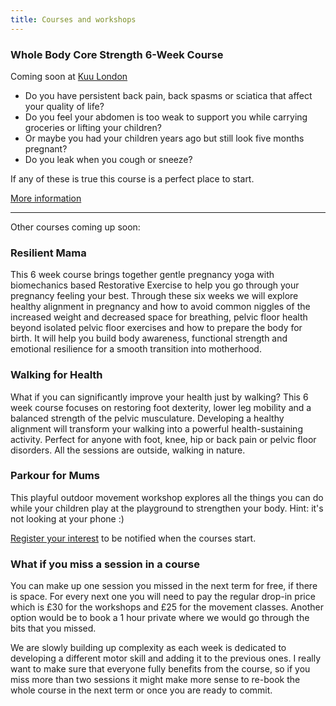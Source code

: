 ```yaml
---
title: Courses and workshops
---
```


### Whole Body Core Strength 6-Week Course

Coming soon at [Kuu London](http://kuulondon.com/)

* Do you have persistent back pain, back spasms or sciatica that affect your
  quality of life?
* Do you feel your abdomen is too weak to support you while carrying groceries
  or lifting your children?
* Or maybe you had your children years ago but still look five months pregnant?
* Do you leak when you cough or sneeze?

If any of these is true this course is a perfect place to start.

[More information][1]

---

Other courses coming up soon:

### Resilient Mama

This 6 week course brings together gentle pregnancy yoga with biomechanics based
Restorative Exercise to help you go through your pregnancy feeling your best.
Through these six weeks we will explore healthy alignment in pregnancy and how
to avoid common niggles of the increased weight and decreased space for
breathing, pelvic floor health beyond isolated pelvic floor exercises and how to
prepare the body for birth. It will help you build body awareness, functional
strength and emotional resilience for a smooth transition into motherhood.

### Walking for Health

What if you can significantly improve your health just by walking? This 6 week
course focuses on restoring foot dexterity, lower leg mobility and a balanced
strength of the pelvic musculature. Developing a healthy alignment will
transform your walking into a powerful health-sustaining activity. Perfect for
anyone with foot, knee, hip or back pain or pelvic floor disorders. All the
sessions are outside, walking in nature.

### Parkour for Mums

This playful outdoor movement workshop explores all the things you can do while
your children play at the playground to strengthen your body. Hint: it's not
looking at your phone :)

[Register your interest][2] to be notified when the courses start.

### What if you miss a session in a course

You can make up one session you missed in the next term for free, if there is
space. For every next one you will need to pay the regular drop-in price which
is £30 for the workshops and £25 for the movement classes. Another option would
be to book a 1 hour private where we would go through the bits that you missed.

We are slowly building up complexity as each week is dedicated to developing a
different motor skill and adding it to the previous ones. I really want to make
sure that everyone fully benefits from the course, so if you miss more than two
sessions it might make more sense to re-book the whole course in the next term
or once you are ready to commit.

[1]: /courses-workshops/whole-body-core-strength/
[2]: mailto:ivana@movementkitchen.co.uk
